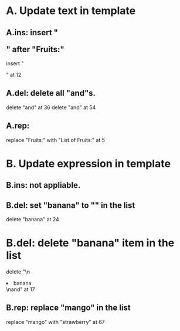 # A. Update text in template
## A.ins: insert "</p>" after "Fruits:"
  insert "</p>" at 12

## A.del: delete all "and"s.
  delete "and" at 36 
  delete "and" at 54

## A.rep: 
  replace "Fruits:" with "List of Fruits:" at 5

# B. Update expression in template

## B.ins: not appliable.

## B.del: set "banana" to "" in the list
  delete "banana" at 24
  
# B.del: delete "banana" item in the list 
  delete "\n  <li>banana</li>\nand" at 17

## B.rep: replace "mango" in the list
  replace "mango" with "strawberry" at 67